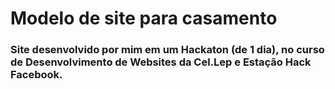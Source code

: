 # Modelo de site para casamento

### Site desenvolvido por mim em um Hackaton (de 1 dia), no curso de Desenvolvimento de Websites da Cel.Lep e Estação Hack Facebook.
